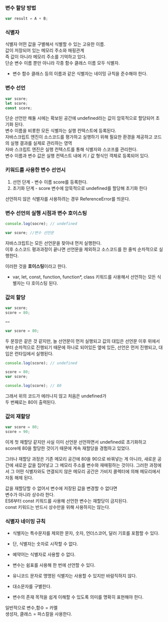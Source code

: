 ### 변수 할당 방법  
```javascript
var result = A + B;
```

### 식별자  
식별자 어떤 값을 구별해서 식별할 수 있는 고유한 이름.  
값이 저장되어 있는 메모리 주소와 매핑관계  
즉 값이 아니라 메모리 주소를 기억하고 있다.  
단순 변수 이름 뿐만 아니라 각종 함수 클래스 이름 모두 식별자.  
- 변수 함수 클래스 등의 이름과 같은 식별자는 네이밍 규칙을 준수해야 한다.  

### 변수 선언  
```javascript
var score; 
let score;
const score;
```
단순 선언만 해둘 시에는 확보된 공간에 undefined라는 값이 암묵적으로 할당되어 초기화 된다.  
변수 이름을 비롯한 모든 식별자는 실행 컨텍스트에 등록된다.  
자바스크립트 엔진이 소스코드를 평가하고 실행하기 위해 필요한 환경을 제공하고 코드의 실행 결과를 실제로 관리하는 영역  
자바 스크립트 엔진은 실행 컨텍스트를 통해 식별자와 스코프를 관리한다.  
변수 이름과 변수 값은 실행 컨텍스트 내에 키 / 값 형식인 객체로 등록되어 있다.

### 키워드를 사용한 변수 선언시  
1. 선언 단계 - 변수 이름 score를 등록한다.  
2. 초기화 단계 - score 변수에 암묵적으로 undefined를 할당해 초기화 한다

선언하지 않은 식별자를 사용하려는 경우 ReferenceError를 띄운다.

### 변수 선언의 실행 시점과 변수 호이스팅  

```javascript
console.log(socre); // undefined

var score; //변수 선언문
```
자바스크립트는 모든 선언문을 찾아내 먼저 실행한다.  
이후 소스코드 평과과정이 끝나면 선언문을 제외하고 소스코드를 한 줄씩 순차적으로 실행한다.

이러한 것을 **호이스팅**이라고 한다.

- var, let, const, function, function*, class 키워드를 사용해서 선언하는 모든 식별자는 다 호이스팅 된다.

### 값의 할당
```javascript
var score;
score = 80;

==

var score = 80;
```
두 문장은 같은 것 같지만, 늘 선언문이 먼저 실행되고
값의 대입은 선언문 이후 위에서부터 순차적으로 진행되기 때문에
하나로 되어있든 옆에 있든, 선언은 먼저 진행되고, 대입은 런타임에서 실행된다.

```javascript
console.log(score); // undefined

score = 80;
var score; 

console.log(score); // 80
```
그래서 위의 코드가 에러나지 않고 처음은 undefined가  
두 번째로는 80이 출력된다.

### 값의 재할당
```javascript
var score = 80;
score = 90;
```
이게 첫 재할당 같지만 사실 이미 선언문 선언하면서 undefined로 초기화하고  
score에 80을 할당한 것이기 때문에 계속 재할당을 경험하고 있었다.  

그러나 재할당 과정은 기존 메모리 공간에 80을 90으로 바꿔넣는 게 아니라,
새로운 공간에 새로운 값을 집어넣고 그 메모리 주소를 변수와 재매핑하는 것이다.
그러한 과정에서 그 어떤 식별자와도 연결되지 않은 메모리 공간은 가비지 콜렉터에 의해 메모리에서 자동 해제 된다.

값을 재할당할 수 없어서 변수에 저장된 값을 변경할 수 없다면  
변수가 아니라 상수라 한다.  
ES6부터 const 키워드를 사용해 선언한 변수는 재할당이 금지된다.  
const 키워드는 반드시 상수만을 위해 사용하지는 않는다.  

### 식별자 네이밍 규칙

- 식별자는 특수문자를 제외한 문자, 숫자, 언더스코어, 달러 기호를 포함할 수 있다.
- 단, 식별자는 숫자로 시작할 수 없다.
- 예약어는 식별자로 사용할 수 없다.

- 변수는 쉼표를 사용해 한 번에 선언할 수 있다.
- 유니코드 문자로 명명된 식별자는 사용할 수 있지만 바람직하지 않다.
- 대소문자를 구별한다.
- 변수의 존재 목적을 쉽게 이해할 수 있도록 의미를 명확히 표현해야 한다.

일반적으로 변수,함수 = 카멜  
생성자, 클래스 = 파스칼을 사용한다.